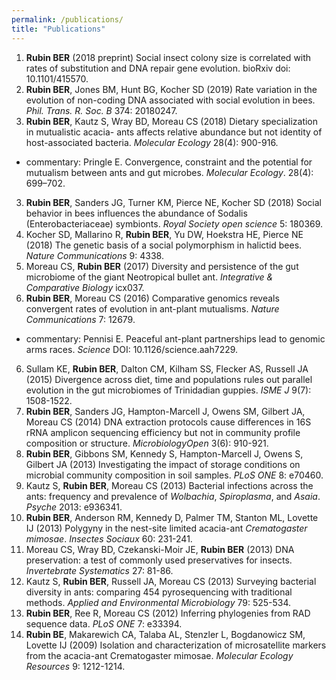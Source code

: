 ```yaml
---
permalink: /publications/
title: "Publications"
---
```

1. **Rubin BER** (2018 preprint) Social insect colony size is correlated with rates of substitution and DNA repair gene evolution. bioRxiv doi: 10.1101/415570.
1. **Rubin BER**, Jones BM, Hunt BG, Kocher SD (2019) Rate variation in the evolution of non-coding DNA associated with social evolution in bees.  *Phil. Trans. R. Soc. B* 374: 20180247.
4. **Rubin BER**, Kautz S, Wray BD, Moreau CS (2018) Dietary specialization in mutualistic acacia- ants affects relative abundance but not identity of host-associated bacteria. *Molecular Ecology* 28(4): 900-916. 
+ commentary: Pringle E. Convergence, constraint and the potential for mutualism between ants and gut microbes. *Molecular Ecology*. 28(4): 699–702.
3. **Rubin BER**, Sanders JG, Turner KM, Pierce NE, Kocher SD (2018) Social behavior in bees influences the abundance of Sodalis (Enterobacteriaceae) symbionts. *Royal Society open science* 5: 180369.
2. Kocher SD, Mallarino R, **Rubin BER**, Yu DW, Hoekstra HE, Pierce NE (2018) The genetic basis of a social polymorphism in halictid bees. *Nature Communications* 9: 4338.
5. Moreau CS, **Rubin BER** (2017) Diversity and persistence of the gut microbiome of the giant Neotropical bullet ant. *Integrative & Comparative Biology* icx037.
6. **Rubin BER**, Moreau CS (2016) Comparative genomics reveals convergent rates of evolution in ant-plant mutualisms. *Nature Communications* 7: 12679. 
+ commentary: Pennisi E. Peaceful ant-plant partnerships lead to genomic arms races. *Science* DOI: 10.1126/science.aah7229.
6. Sullam KE, **Rubin BER**, Dalton CM, Kilham SS, Flecker AS, Russell JA (2015) Divergence across diet, time and populations rules out parallel evolution in the gut microbiomes of Trinidadian guppies. *ISME J* 9(7): 1508-1522.
7. **Rubin BER**, Sanders JG, Hampton-Marcell J, Owens SM, Gilbert JA, Moreau CS (2014) DNA extraction protocols cause differences in 16S rRNA amplicon sequencing efficiency but not in community profile composition or structure. *MicrobiologyOpen* 3(6): 910-921.
8. **Rubin BER**, Gibbons SM, Kennedy S, Hampton-Marcell J, Owens S, Gilbert JA (2013) Investigating the impact of storage conditions on microbial community composition in soil samples. *PLoS ONE* 8: e70460.
9. Kautz S, **Rubin BER**, Moreau CS (2013) Bacterial infections across the ants: frequency and prevalence of *Wolbachia*, *Spiroplasma*, and *Asaia*. *Psyche* 2013: e936341.
10. **Rubin BER**, Anderson RM, Kennedy D, Palmer TM, Stanton ML, Lovette IJ (2013) Polygyny in the nest-site limited acacia-ant *Crematogaster mimosae*. *Insectes Sociaux* 60: 231-241. 
11. Moreau CS, Wray BD, Czekanski-Moir JE, **Rubin BER** (2013) DNA preservation: a test of commonly used preservatives for insects. *Invertebrate Systematics* 27: 81-86.
12. Kautz S, **Rubin BER**, Russell JA, Moreau CS (2013) Surveying bacterial diversity in ants: comparing 454 pyrosequencing with traditional methods. *Applied and Environmental Microbiology* 79: 525-534.
13. **Rubin BER**, Ree R, Moreau CS (2012) Inferring phylogenies from RAD sequence data. *PLoS ONE* 7: e33394.
14. **Rubin BE**, Makarewich CA, Talaba AL, Stenzler L, Bogdanowicz SM, Lovette IJ (2009) Isolation and characterization of microsatellite markers from the acacia-ant Crematogaster mimosae. *Molecular Ecology Resources* 9: 1212-1214.
